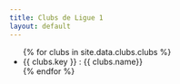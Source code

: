 ```yaml
---
title: Clubs de Ligue 1
layout: default
---
```


<ul>
  {% for clubs in site.data.clubs.clubs %}
      <li>{{ clubs.key }} : {{ clubs.name}} </li>
  {% endfor %}    
</ul>
